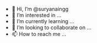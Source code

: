 - 👋 Hi, I’m @suryanaingg
- 👀 I’m interested in ...
- 🌱 I’m currently learning ...
- 💞️ I’m looking to collaborate on ...
- 📫 How to reach me ...

<!---
suryanaingg/suryanaingg is a ✨ special ✨ repository because its `README.md` (this file) appears on your GitHub profile.
You can click the Preview link to take a look at your changes.
--->
